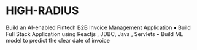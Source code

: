# HIGH-RADIUS
Build an AI-enabled Fintech B2B Invoice Management Application ▪ Build Full Stack Application using Reactjs , JDBC, Java , Servlets ▪ Build ML model to predict the clear date of invoice
